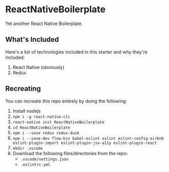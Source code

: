 # ReactNativeBoilerplate

Yet another React Native Boilerplate.

## What's Included

Here's a list of technologies included in this starter and why they're included:

1. React Native (obviously)
1. Redux

## Recreating

You can recreate this repo entirely by doing the following:

1. Install nodejs
1. `npm i -g react-native-cli`
1. `react-native init ReactNativeBoilerplate`
1. `cd ReactNativeBoilerplate`
1. `npm i --save redux redux-dusk`
1. `npm i --save-dev flow-bin babel-eslint eslint eslint-config-airbnb eslint-plugin-import eslint-plugin-jsx-a11y eslint-plugin-react`
1. `mkdir .vscode`
1. Download the following files/directories from the repo:
   - `.vscode/settings.json`
   - `.eslintrc.yml`